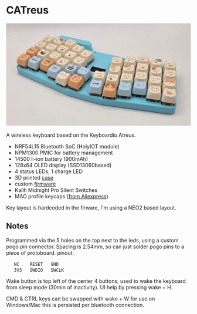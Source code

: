 # CATreus

![photo of keyboard](photo.jpg)

A wireless keyboard based on the Keyboardio Atreus.

* NRF54L15 Bluetooth SoC (HolyIOT module)
* NPM1300 PMIC for battery management
* 14500 li-ion battery (900mAh)
* 128x64 OLED display (SSD13060based)
* 4 status LEDs, 1 charge LED
* 3D printed [case](/case)
* custom [firmware](/kbd_firmware)
* Kailh Midnight Pro Silent Switches
* MAO profile keycaps ([from Aliexpress](https://www.aliexpress.com/item/1005008664883621.html))

Key layout is hardcoded in the firware, I'm using a NEO2 based layout.

## Notes

Programmed via the 5 holes on the top next to the leds, using a custom pogo pin connector. 
Spacing is 2.54mm, so can just solder pogo pins to a piece of protoboard.
pinout:
```
   NC    RESET   GND
   3V3   SWDIO   SWCLK
```

Wake button is top left of the center 4 buttons, used to wake the keyboard from sleep mode (30min of inactivity).
UI help by pressing wake + H.

CMD & CTRL keys can be swapped with wake + W for use on Windows/Mac this is persisted per bluetooth connection.
